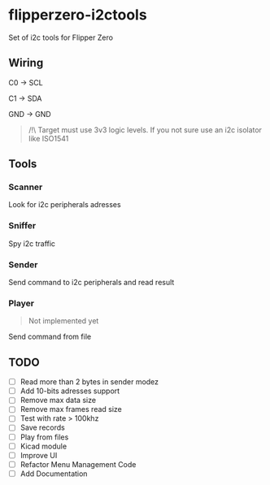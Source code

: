 # flipperzero-i2ctools

Set of i2c tools for Flipper Zero

## Wiring

C0 -> SCL

C1 -> SDA

GND -> GND

>/!\ Target must use 3v3 logic levels. If you not sure use an i2c isolator like ISO1541

## Tools

### Scanner

Look for i2c peripherals adresses

### Sniffer

Spy i2c traffic

### Sender

Send command to i2c peripherals and read result 

### Player

> Not implemented yet

Send command from file

## TODO

- [ ] Read more than 2 bytes in sender modez
- [ ] Add 10-bits adresses support
- [ ] Remove max data size
- [ ] Remove max frames read size
- [ ] Test with rate > 100khz
- [ ] Save records
- [ ] Play from files
- [ ] Kicad module
- [ ] Improve UI
- [ ] Refactor Menu Management Code
- [ ] Add Documentation
